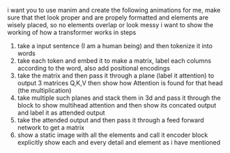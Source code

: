i want you to use manim and create the following animations for me, make sure that thet look proper and are propely formatted and elements are wisely placed, so no elements overlap or look messy
i want to show the working of how a transformer works in steps
1. take a input sentence (I am a human being) and then tokenize it into words
2. take each token and embed it to make a matrix, label each columns according to the word, also add positional encodings
3. take the matrix and then pass it through a plane (label it attention) to output 3 matrices Q,K,V then show how Attention is found for that head (the multiplication)
4. take multiple such planes and stack them in 3d and pass it through the block to show multihead attention and then show its concated output and label it as attended output
5. take the attended output and then pass it through a feed forward network to get a matrix
6. show a static image with all the elements and call it encoder block 
explicitly show each and every detail and element as i have mentioned
